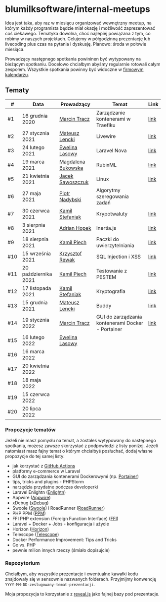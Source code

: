 # blumilksoftware/internal-meetups

Idea jest taka, aby raz w miesiącu organizować wewnętrzny meetup, na którym każdy programista będzie miał okazję i możliwość zaprezentować coś ciekawego. Tematyka dowolna, choć najlepiej powiązana z tym, co robimy w naszych projektach. Celujemy w półgodzinną prezentację lub livecoding plus czas na pytania i dyskusję. Planowo: środa w połowie miesiąca.

Prowadzący następnego spotkania powininen być wytypowany na bieżącym spotkaniu. Docelowo chciałbym abyśmy regularnie rotowali całym zespołem. Wszystkie spotkania powinny być widoczne w [firmowym kalendarzu](https://calendar.google.com/calendar/embed?src=c_6sb1ta5l4qspfdors4gc57fo94%40group.calendar.google.com&ctz=Europe%2FWarsaw).

## Tematy

| # | Data | Prowadzący                                           | Temat                                             | Link                                                                                              |
| --- | --- |------------------------------------------------------|---------------------------------------------------|---------------------------------------------------------------------------------------------------|
| #1 | 16 grudnia 2020 | [Marcin Tracz](https://github.com/mtracz)            | Zarządzanie kontenerami w Traefiku                | [link](https://github.com/blumilksoftware/internal-meetups/tree/main/2020-12-16-traefik)          |
| #2 | 27 stycznia 2021 | [Mateusz Lencki](https://github.com/mlencki)         | Livewire                                          | [link](https://github.com/blumilksoftware/internal-meetups/tree/main/2021-01-27-livewire)         |
| #3 | 24 lutego 2021 | [Ewelina Lasowy](https://github.com/EwelinaLasowy)   | Laravel Nova                                      | [link](https://github.com/blumilksoftware/internal-meetups/tree/main/2021-02-24-laravel-nova)     |
| #4 | 19 marca 2021 | [Magdalena Bukowska](https://github.com/mbukowska)   | RubixML                                           | [link](https://github.com/blumilksoftware/internal-meetups/tree/main/2021-03-19-rubixml)          |
| #5 | 21 kwietnia 2021 | [Jacek Sawoszczuk](https://github.com/jsawo)         | Linux                                             | [link](https://github.com/blumilksoftware/internal-meetups/tree/main/2021-04-21-linux)            |
| #6 | 27 maja 2021 | [Piotr Nadybski](https://github.com/nadybski)        | Algorytmy szeregowania zadań                      |                                                                                                   |
| #7 | 30 czerwca 2021 | [Kamil Stefaniak](https://github.com/husskade)       | Krypotwaluty                                      | [link](https://github.com/blumilksoftware/internal-meetups/tree/main/2021-06-30-cryptocurrencies) |
| #8 | 3 sierpnia 2021 | [Adrian Hopek](https://github.com/Baakoma)           | Inertia.js                                        | [link](https://github.com/blumilksoftware/internal-meetups/tree/main/2021-08-03-inertia)          |
| #9 | 18 sierpnia 2021 | [Kamil Piech](https://github.com/kamilpiech97)       | Paczki do uwierzytelniania                        | [link](https://github.com/blumilksoftware/internal-meetups/tree/main/2021-08-18-laravel-auth)     |
| #10 | 15 września 2021 | [Krzysztof Rewak](https://github.com/krzysztofrewak) | SQL Injection i XSS                               | [link](https://github.com/blumilksoftware/internal-meetups/tree/main/2021-09-15-web-security)     |
| #11 | 20 października 2021 | [Kamil Piech](https://github.com/kamilpiech97)       | Testowanie z PESTEM                               | [link](https://github.com/blumilksoftware/internal-meetups/tree/main/2021-10-20-pest)             |
| #12 | 17 listopada 2021 | [Kamil Stefaniak](https://github.com/husskade)       | Kryptografia                                      | [link](https://github.com/blumilksoftware/internal-meetups/tree/main/2021-11-17-cryptography)     |
| #13 | 15 grudnia 2021 | [Mateusz Lencki](https://github.com/mlencki)         | Buddy                                             | [link](https://github.com/blumilksoftware/internal-meetups/tree/main/2021-12-15-buddy)            |
| #14 | 19 stycznia 2022 | [Marcin Tracz](https://github.com/mtracz)            | GUI do zarządzania kontenerami Docker - Portainer | [link](https://github.com/blumilksoftware/internal-meetups/tree/main/2022-01-19-portainer)        |
| #15 | 16 lutego 2022 | [Ewelina Lasowy](https://github.com/EwelinaLasowy)   |                                                   |                                                                                                   |
| #16 | 16 marca 2022 |                                                      |                                                   |                                                                                                   |
| #17 | 20 kwietnia 2022 |                                                      |                                                   |                                                                                                   |
| #18 | 18 maja 2022 |                                                      |                                                   |                                                                                                   |
| #19 | 15 czerwca 2022 |                                                      |                                                   |                                                                                                   |
| #20 | 20 lipca 2022 |                                                      |                                                   |                                                                                                   |

### Propozycje tematów

Jeżeli nie masz pomysłu na temat, a zostałeś wytypowany do następnego spotkania, możesz zawsze skorzystać z podpowiedzi z listy poniżej. Jeżeli natomiast masz fajny temat o którym chciałbyś posłuchać, dodaj własne propozycje do tej samej listy:

* jak korzystać z [GitHub Actions](https://github.com/features/actions)
* platformy e-commerce w Laravel
* GUI do zarządzania kontenerami Dockerowymi (np. [Portainer](https://www.portainer.io/))
* tips, tricks and plugins - PHPStorm
* narzędzia przydatne podczas developerki
* Laravel Enlightn ([Enlightn](https://www.laravel-enlightn.com))
* Appwire ([Appwire](https://appwrite.io/))
* xDebug ([xDebug](https://xdebug.org/))
* Swoole ([Swoole](https://www.swoole.co.uk/)) i RoadRunner ([RoadRunner](https://roadrunner.dev/))
* PHP PPM ([PPM](https://github.com/php-pm/php-pm))
* FFI PHP extension (Foreign Function Interface) ([FFI](https://www.php.net/manual/en/book.ffi.php))
* Laravel + Docker + Jobs - konfiguracja i użycie
* Horizon ([Horizon](https://laravel.com/docs/8.x/horizon))
* Telescope ([Telescope](https://laravel.com/docs/8.x/telescope))
* Docker Performance Improvement: Tips and Tricks
* Go vs. PHP
* pewnie milion innych rzeczy (śmiało dopisujcie)

### Repozytorium

Chciałbym, aby wszystkie prezentacje i ewentualne kawałki kodu znajdowały się w sensownie nazwanych folderach. Przyjmijmy konwencję `YYYY-MM-DD-zeslugowany-temat-prezentacji`.

Moja propozycja to korzystanie z [reveal.js](https://revealjs.com/) jako fajnej bazy pod prezentacje.
